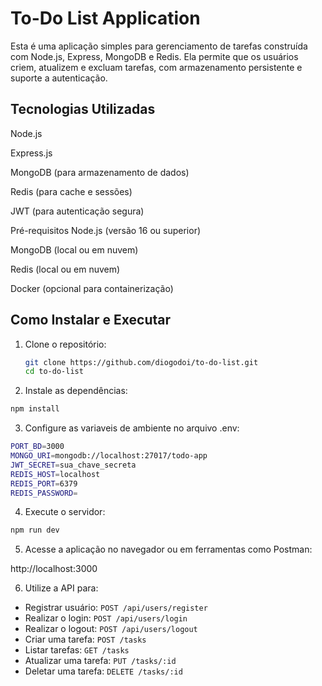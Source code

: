 # To-Do List Application

Esta é uma aplicação simples para gerenciamento de tarefas construída com Node.js, Express, MongoDB e Redis. Ela permite que os usuários criem, atualizem e excluam tarefas, com armazenamento persistente e suporte a autenticação.

## Tecnologias Utilizadas

Node.js

Express.js

MongoDB (para armazenamento de dados)

Redis (para cache e sessões)

JWT (para autenticação segura)

Pré-requisitos
Node.js (versão 16 ou superior)

MongoDB (local ou em nuvem)

Redis (local ou em nuvem)

Docker (opcional para containerização)

## Como Instalar e Executar

1. Clone o repositório:
   ```bash
   git clone https://github.com/diogodoi/to-do-list.git
   cd to-do-list
   ```
2. Instale as dependências:

```bash
npm install
```
3. Configure as variaveis de ambiente no arquivo .env:
```bash 
PORT_BD=3000
MONGO_URI=mongodb://localhost:27017/todo-app
JWT_SECRET=sua_chave_secreta
REDIS_HOST=localhost
REDIS_PORT=6379
REDIS_PASSWORD=
```

4. Execute o servidor:

````bash
npm run dev
````

5. Acesse a aplicação no navegador ou em ferramentas como Postman:

http://localhost:3000

6. Utilize a API para:
- Registrar usuário: `POST /api/users/register`
- Realizar o login: `POST /api/users/login`
- Realizar o logout: `POST /api/users/logout`
- Criar uma tarefa: `POST /tasks`
- Listar tarefas: `GET /tasks`
- Atualizar uma tarefa: `PUT /tasks/:id`
- Deletar uma tarefa: `DELETE /tasks/:id`

